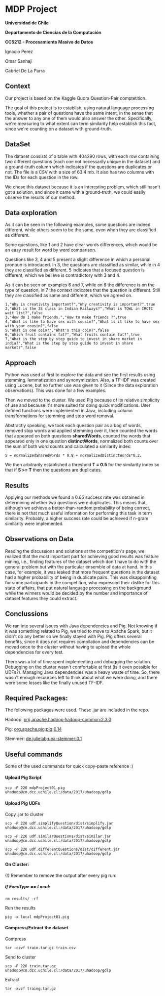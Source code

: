 # MDP Project
**Universidad de Chile**

**Departamento de Ciencias de la Computación**

**CC5212 - Procesamiento Masivo de Datos**

Ignacio Perez

Omar Sanhaji

Gabriel De La Parra

## Context

Our project is based on the Kaggle Quora Question-Pair comptetition. 

The goal of this project is to establish, using natural language processing tools, whether a pair of questions have the same intent, in the sense that the answer to any one of them would also answer the other. Specifically, we're measuring to what extent can term similarity help establish this fact, since we're counting on a dataset with ground-truth.

## DataSet

The dataset consists of a table with 404290 rows, with each row containing two different questions (each one not necessarily unique in the dataset) and a ground-truth column which indicates if the questions are duplicates or not. The file is a CSV with a size of 63.4 mb. It also has two columns with the IDs for each question in the row.

We chose this dataset because it is an interesting problem, which still hasn't got a solution, and since it came with a ground-truth, we could easily observe the results of our method.

## Data exploration

As it can be seen in the following examples, some questions are indeed different, while others seem to be the same, even when they are classified as different. 

Some questions, like 1 and 2 have clear words differences, which would be an easy result for word by word comparison. 

Questions like 3, 4 and 5 present a slight difference in which a personal pronoun is introduced. In 3, the questions are classified as similar, while in 4 they are classified as different. 5 indicates that a focused question is different, which we believe is contradictory with 3 and 4.

As it can be seen on examples 6 and 7, while on 6 the difference is on the type of question, in 7 the context indicates that the question is different. Still they are classified as same and different, which we agreed on.

```
1,"Why is creativity important?","Why creativity is important?",true
2,"What is the 2S class in Indian Railways?","What is TQWL in IRCTC wait list?",false
3,"How do I make friends.","How to make friends ?",true
4,"What is like to have sex with cousin?","What is it like to have sex with your cousin?",false
5,"What is one coin?","What's this coin?",false
6,"Which fruit contains fat?","What fruits contain fat?",true
7,"What is the step by step guide to invest in share market in india?","What is the step by step guide to invest in share market?",false
```

## Approach

Python was used at first to explore the data and see the first results using stemming, lemmatization and synonymization. Also, a TF-IDF was created using Lucene, but no further use was given to it (Since the data exploration observations). This was done for a few examples. 

Then we moved to the cluster. We used Pig because of its relative simplicity of use and because it's more suited for doing quick modifications. User defined functions were implemented in Java, including column transformations for stemming and stop word removal.

Abstractly speaking, we took each question pair as a bag of words, removed stop words and applied stemming over it, then counted the words that appeared on both questions **sharedWords**, counted the words that appeared only in one question **distinctWords**, normalized both counts over the sum of both word counts and calculated a similarity index:

```
S = normalizedSharedWords * 0.8 + normalizedDistinctWords*0.2.
```

We then arbitrarily established a threshold **T = 0.5** for the similarity index so that if **S >= T** then the questions are duplicates.

## Results

Applying our methods we found a 0.65 success rate was obtained in determining whether two questions were duplicates. This means that, although we achieve a better-than-random probability of being correct, there is not that much useful information for performing this task in term similarity. Probably, a higher success rate could be achieved if n-gram similarity were implemented. 

## Observations on Data

Reading the discussions and solutions at the competition's page, we realized that the most important part for achieving good results was feature mining, i.e., finding features of the dataset which don't have to do with the general problem but with the particular ensemble of data at hand. In this case, for example, it was leaked that more frequent questions in the dataset had a higher probability of being in duplicate pairs. This was disappointing for some participants in the competition, who expressed their dislike for this state of affairs, that put natural language processing on the background while the winners would be decided by the number and importance of dataset features they could extract.

## Conclussions

We ran into several issues with Java dependencies and Pig. Not knowing if it was something related to Pig, we tried to move to Apache Spark, but it didn't do any better so we finally stayed with Pig.
Pig offers several benefits, since it does not requires compilation and dependencies can be moved once to the cluster without having to upload the whole dependencies for every test.

There was a lot of time spent implementing and debugging the solution. Debugging on the cluster wasn't comfortable at first (is it even possible for UDFs?). Managing Java dependencies was a heavy waste of time. So, there wasn't enough resources left to think about what we were doing, and there were some losses like the finally unused TF-IDF.

## Required Packages:
The following packages were used. These .jar are included in the repo.

Hadoop: [org.apache.hadoop;hadoop-common:2.3.0](http://search.maven.org/remotecontent?filepath=org/apache/hadoop/hadoop-common/2.3.0/hadoop-common-2.3.0.jar)

Pig: [org.apache.pig;pig;0.14](http://search.maven.org/remotecontent?filepath=org/apache/pig/pig/0.14.0/pig-0.14.0.jar)

Stemmer: [de.julielab;uea-stemmer:0.1](http://search.maven.org/remotecontent?filepath=de/julielab/uea-stemmer/0.1/uea-stemmer-0.1.jar)

## Useful commands
Some of the used commands for quick copy-paste reference :)

#### Upload Pig Script
```
scp -P 220 mdpProject01.pig uhadoop@cm.dcc.uchile.cl:/data/2017/uhadoop/gdlp
```

#### Upload Pig UDFs
Copy .jar to cluster
```
scp -P 220 udf.simplifyQuestion/dist/simplify.jar uhadoop@cm.dcc.uchile.cl:/data/2017/uhadoop/gdlp
```

```
scp -P 220 udf.similarQuestions/dist/similar.jar uhadoop@cm.dcc.uchile.cl:/data/2017/uhadoop/gdlp
```

```
scp -P 220 udf.differentQuestions/dist/different.jar uhadoop@cm.dcc.uchile.cl:/data/2017/uhadoop/gdlp
```

#### On Cluster:
(!) Remember to remove the output after every pig run:

##### If ExecType == Local:
```
rm results/ -rf
```

Run the results
```PigLatin
pig -x local mdpProject01.pig
```

#### Compress/Extract the dataset
Compress
```
tar -czvf train.tar.gz train.csv
```
Send to cluster
```
scp -P 220 train.tar.gz uhadoop@cm.dcc.uchile.cl:/data/2017/uhadoop/gdlp
```
Extract
```
tar -xvzf traing.tar.gz
```
